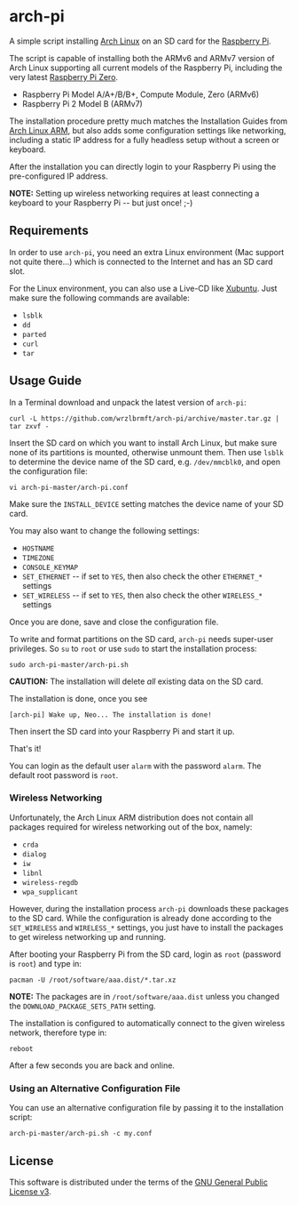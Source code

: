 # arch-pi
A simple script installing [Arch Linux](https://www.archlinux.org/) on an SD
card for the
[Raspberry Pi](https://www.raspberrypi.org/products/).

The script is capable of installing both the ARMv6 and ARMv7 version of Arch
Linux supporting all current models of the Raspberry Pi, including the very
latest [Raspberry Pi Zero](https://www.raspberrypi.org/blog/raspberry-pi-zero/).

* Raspberry Pi Model A/A+/B/B+, Compute Module, Zero (ARMv6)
* Raspberry Pi 2 Model B (ARMv7)

The installation procedure pretty much matches the Installation Guides from
[Arch Linux ARM](http://archlinuxarm.org/),
but also adds some configuration settings like networking, including a static IP
address for a fully headless setup without a screen or keyboard.

After the installation you can directly login to your
Raspberry Pi
using the pre-configured IP address.

**NOTE:** Setting up wireless networking requires at least connecting a keyboard
to your
Raspberry Pi
-- but just once! ;-)

## Requirements

In order to use
`arch-pi`,
you need an extra Linux environment (Mac support not quite there...) which is
connected to the Internet and has an SD card slot.

For the Linux environment, you can also use a Live-CD like
[Xubuntu](http://xubuntu.org/). Just make sure the following commands are
available:

* `lsblk`
* `dd`
* `parted`
* `curl`
* `tar`

## Usage Guide

In a Terminal download and unpack the latest version of
`arch-pi`:

```
curl -L https://github.com/wrzlbrmft/arch-pi/archive/master.tar.gz | tar zxvf -
```

Insert the SD card on which you want to install Arch Linux, but make sure none
of its partitions is mounted, otherwise unmount them. Then use `lsblk` to
determine the device name of the SD card, e.g. `/dev/mmcblk0`, and open the
configuration file:

```
vi arch-pi-master/arch-pi.conf
```

Make sure the `INSTALL_DEVICE` setting matches the device name of your SD card.

You may also want to change the following settings:

* `HOSTNAME`
* `TIMEZONE`
* `CONSOLE_KEYMAP`
* `SET_ETHERNET` -- if set to `YES`, then also check the other `ETHERNET_*` settings
* `SET_WIRELESS` -- if set to `YES`, then also check the other `WIRELESS_*` settings

Once you are done, save and close the configuration file.

To write and format partitions on the SD card,
`arch-pi`
needs super-user privileges. So `su` to `root` or use `sudo` to start the
installation process:

```
sudo arch-pi-master/arch-pi.sh
```

**CAUTION:** The installation will delete *all* existing data on the SD card.

The installation is done, once you see

```
[arch-pi] Wake up, Neo... The installation is done!
```

Then insert the SD card into your
Raspberry Pi
and start it up.

That's it!

You can login as the default user `alarm` with the password `alarm`.
The default root password is `root`.

### Wireless Networking

Unfortunately, the Arch Linux ARM distribution does not contain all packages
required for wireless networking out of the box, namely:

* `crda`
* `dialog`
* `iw`
* `libnl`
* `wireless-regdb`
* `wpa_supplicant`

However, during the installation process
`arch-pi`
downloads these packages to the SD card. While the configuration is already done
according to the `SET_WIRELESS` and `WIRELESS_*` settings, you just have to
install the packages to get wireless networking up and running.

After booting your
Raspberry Pi
from the SD card, login as `root` (password is `root`) and type in:

```
pacman -U /root/software/aaa.dist/*.tar.xz
```

**NOTE:** The packages are in `/root/software/aaa.dist` unless you changed the
`DOWNLOAD_PACKAGE_SETS_PATH` setting.

The installation is configured to automatically connect to the given wireless
network, therefore type in:

```
reboot
```

After a few seconds you are back and online.

### Using an Alternative Configuration File

You can use an alternative configuration file by passing it to the installation
script:

```
arch-pi-master/arch-pi.sh -c my.conf
```

## License

This software is distributed under the terms of the
[GNU General Public License v3](https://www.gnu.org/licenses/gpl-3.0.en.html).
